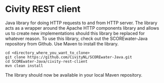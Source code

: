 # Civity REST client

Java library for doing HTTP requests to and from HTTP server. The library acts as a wrapper around the Apache HTTP components library and allows us to create new implementations should this library be replaced for whatever reason. To use this library, check out the SCOREwater-Java repository from Github. Use Maven to install the library. 

```
cd <directory_where_you_want_to_clone>
git clone https://github.com/CivityNL/SCOREwater-Java.git
cd SCOREwater-Java/civity-rest-client
mvn clean install
```

The library should now be available in your local Maven repository. 
